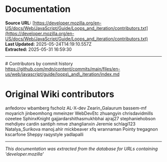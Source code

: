 # Documentation

**Source URL:** [https://developer.mozilla.org/en-US/docs/Web/JavaScript/Guide/Loops_and_iteration/contributors.txt](https://developer.mozilla.org/en-US/docs/Web/JavaScript/Guide/Loops_and_iteration/contributors.txt)  
**Last Updated:** 2025-05-24T14:19:10.557Z  
**Extracted:** 2025-05-31 16:59:30

---

\# Contributors by commit history
https://github.com/mdn/content/commits/main/files/en-us/web/javascript/guide/loops\_and\_iteration/index.md

# Original Wiki contributors
anfedorov
wbamberg
fscholz
AL-X-dev
Zearin\_Galaurum
bassem-mf
moyarich
jinbeomhong
mmeinzer
WebDevEtc
zhuangyin
chrisdavidmills
ozeetee
SphinxKnight
gajjardarshithasmukhbhai
ajraj27
stephaniehobson
mehdiyev
cardin
santiph
nmve
zhanglianxin
Jeremie
schlagi123
Natalya\_Surikova
manoj.ahir
mickbeaver
xfq
wrannaman
Pointy
tregagnon
kscarfone
Sheppy
raqystyle
yadlapalli

---

*This documentation was extracted from the database for URLs containing 'developer.mozilla'*
